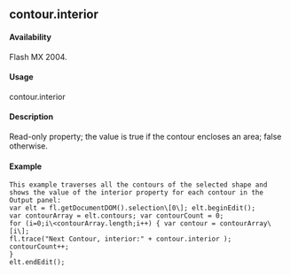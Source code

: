 ## contour.interior

#### Availability

Flash MX 2004.

#### Usage

contour.interior

#### Description

Read-only property; the value is true if the contour encloses an area; false otherwise.

#### Example

```
This example traverses all the contours of the selected shape and shows the value of the interior property for each contour in the Output panel:
var elt = fl.getDocumentDOM().selection\[0\]; elt.beginEdit();
var contourArray = elt.contours; var contourCount = 0;
for (i=0;i\<contourArray.length;i++) { var contour = contourArray\[i\];
fl.trace("Next Contour, interior:" + contour.interior ); contourCount++;
}
elt.endEdit();

```